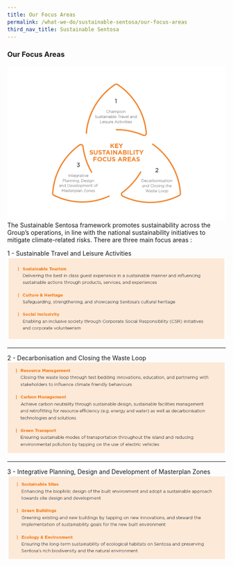 ```yaml
---
title: Our Focus Areas
permalink: /what-we-do/sustainable-sentosa/our-focus-areas
third_nav_title: Sustainable Sentosa
---
```

### **Our Focus Areas**
<img src="/images/what-we-do/sustainable-sentosa/focus-area-1.png" alt="Image of Focus Areas"/>
The Sustainable Sentosa framework promotes sustainability across the Group’s operations, in line with the national sustainability initiatives to mitigate climate-related risks. There are three main focus areas : 

1 - Sustainable Travel and Leisure Activities
<img src="/images/what-we-do/sustainable-sentosa/focus-area-a.png" alt="Image of Focus Area 1"/>

---

2 - Decarbonisation and Closing the Waste Loop
<img src="/images/what-we-do/sustainable-sentosa/focus-area-b.png" alt="Image of Focus Area 2"/>

---

3 - Integrative Planning, Design and Development of Masterplan Zones
<img src="/images/what-we-do/sustainable-sentosa/focus-area-c.png" alt="Image of Focus Area 3"/>